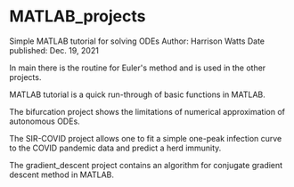 # MATLAB_projects
Simple MATLAB tutorial for solving ODEs
Author: Harrison Watts
Date published: Dec. 19, 2021

In main there is the routine for Euler's method 
  and is used in the other projects.
  
MATLAB tutorial is a quick run-through 
  of basic functions in MATLAB.
  
The bifurcation project shows the limitations 
  of numerical approximation of autonomous ODEs.
  
The SIR-COVID project allows one to fit a simple 
  one-peak infection curve to the COVID pandemic data 
    and predict a herd immunity.

The gradient_descent project contains an algorithm for 
  conjugate gradient descent method in MATLAB.
